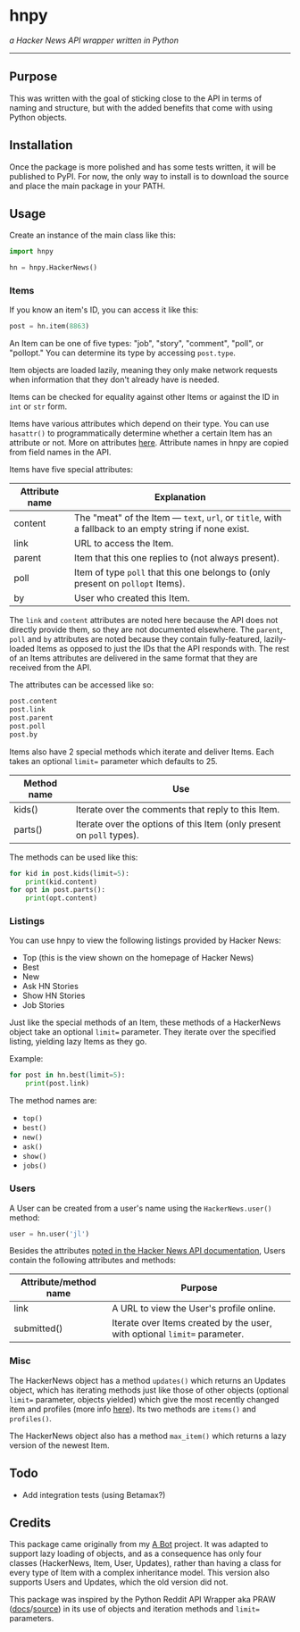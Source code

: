 # hnpy  
*a Hacker News API wrapper written in Python*


---

## Purpose

This was written with the goal of sticking close to the API in terms of naming and structure, but with the added 
benefits that come with using Python objects.

## Installation

Once the package is more polished and has some tests written, it will be published to PyPI. For now, the only way to 
install is to download the source and place the main package in your PATH.

## Usage

Create an instance of the main class like this:

```python
import hnpy

hn = hnpy.HackerNews()
```


### Items

If you know an item's ID, you can access it like this:

```python
post = hn.item(8863)
```

An Item can be one of five types: "job", "story", "comment", "poll", or "pollopt." You can determine its type by 
accessing `post.type`.

Item objects are loaded lazily, meaning they only make network requests when information that they don't already have 
is needed.

Items can be checked for equality against other Items or against the ID in `int` or `str` form.

Items have various attributes which depend on their type. You can use `hasattr()` to programmatically determine 
whether a certain Item has an attribute or not. More on attributes [here](https://github.com/HackerNews/API#items). 
Attribute names in hnpy are copied from field names in the API.

Items have five special attributes: 

Attribute name | Explanation
---|---
content | The "meat" of the Item — `text`, `url`, or `title`, with a fallback to an empty string if none exist.
link | URL to access the Item.
parent | Item that this one replies to (not always present).
poll | Item of type `poll` that this one belongs to (only present on `pollopt` Items).
by | User who created this Item.

The `link` and `content` attributes are noted here because the API does not directly provide them, so they are not 
documented elsewhere. The `parent`, `poll` and `by` attributes are noted because they contain fully-featured, 
lazily-loaded Items as opposed to just the IDs that the API responds with. The rest of an Items attributes are 
delivered in the same format that they are received from the API. 

The attributes can be accessed like so:

```python
post.content
post.link
post.parent
post.poll
post.by
```

Items also have 2 special methods which iterate and deliver Items. Each takes an optional `limit=` parameter which 
defaults to 25. 

Method name | Use
---|---
kids() | Iterate over the comments that reply to this Item.
parts() | Iterate over the options of this Item (only present on `poll` types).

The methods can be used like this:

```python
for kid in post.kids(limit=5):
    print(kid.content)
for opt in post.parts():
    print(opt.content)
```


### Listings

You can use hnpy to view the following listings provided by Hacker News:

- Top (this is the view shown on the homepage of Hacker News)
- Best
- New
- Ask HN Stories
- Show HN Stories
- Job Stories

Just like the special methods of an Item, these methods of a HackerNews object take an optional `limit=` parameter. 
They iterate over the specified listing, yielding lazy Items as they go. 

Example:

```python
for post in hn.best(limit=5):
    print(post.link)
```

The method names are:

- `top()`
- `best()`
- `new()`
- `ask()`
- `show()`
- `jobs()`


### Users

A User can be created from a user's name using the `HackerNews.user()` method:

```python
user = hn.user('jl')
```

Besides the attributes [noted in the Hacker News API documentation](https://github.com/HackerNews/API#users), Users 
contain the following attributes and methods:

Attribute/method name | Purpose
---|---
link | A URL to view the User's profile online.
submitted() | Iterate over Items created by the user, with optional `limit=` parameter. 


### Misc

The HackerNews object has a method `updates()` which returns an Updates object, which has iterating methods just like 
those of other objects (optional `limit=` parameter, objects yielded) which give the most recently changed item and 
profiles (more info [here](https://github.com/HackerNews/API#changed-items-and-profiles)). Its two methods are 
`items()` and `profiles()`.

The HackerNews object also has a method `max_item()` which returns a lazy version of the newest Item. 

## Todo

- Add integration tests (using Betamax?)

## Credits

This package came originally from my [A Bot](https://github.com/jarhill0/abot) project. It was adapted to support 
lazy loading of objects, and as a consequence has only four classes (HackerNews, Item, User, Updates), rather than 
having a class for every type of Item with a complex inheritance model. This version also supports Users and Updates, 
which the old version did not. 

This package was inspired by the Python Reddit API Wrapper aka PRAW
([docs](https://praw.readthedocs.io/en/latest/)/[source](https://github.com/praw-dev/praw/)) in its use of objects 
and iteration methods and `limit=` parameters.